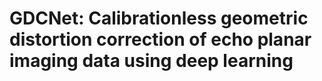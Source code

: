 # GDCNet: Calibrationless geometric distortion correction of echo planar imaging data using deep learning
